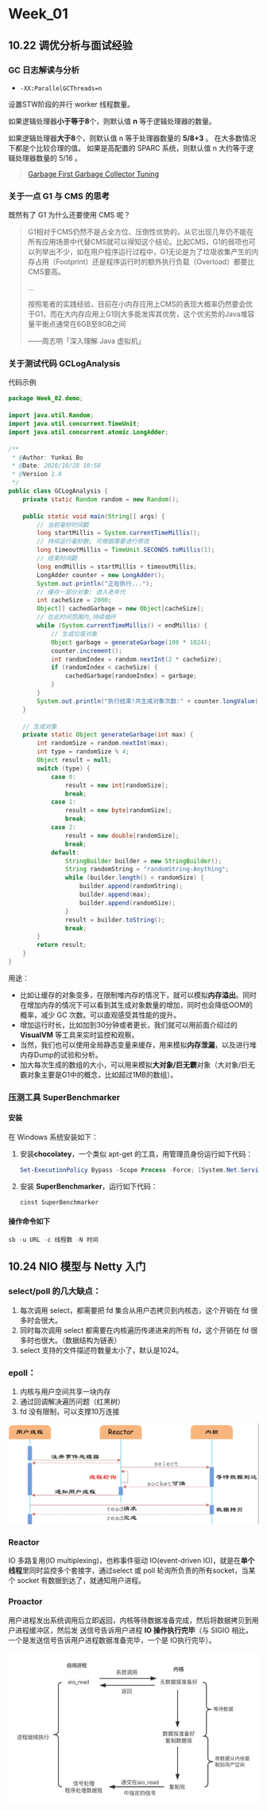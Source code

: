 # Week_01

## 10.22 调优分析与面试经验

### GC 日志解读与分析

- `‐XX:ParallelGCThreads=n`

设置STW阶段的并行 worker 线程数量。 

如果逻辑处理器**小于等于8**个，则默认值 **n** 等于逻辑处理器的数量。 

如果逻辑处理器**大于8**个，则默认值 n 等于处理器数量的 **5/8+3** 。 在大多数情况下都是个比较合理的值。 如果是高配置的 SPARC 系统，则默认值 n  大约等于逻辑处理器数量的 5/16 。

> [Garbage First Garbage Collector Tuning](https://www.oracle.com/technical-resources/articles/java/g1gc.html)

### 关于一点 G1 与 CMS 的思考

既然有了 G1 为什么还要使用 CMS 呢？

> G1相对于CMS仍然不是占全方位、压倒性优势的，从它出现几年仍不能在所有应用场景中代替CMS就可以得知这个结论。比起CMS，G1的弱项也可以列举出不少，如在用户程序运行过程中，G1无论是为了垃圾收集产生的内存占用（Footprint）还是程序运行时的额外执行负载（Overload）都要比CMS要高。
>
> ...
>
> 按照笔者的实践经验，目前在小内存应用上CMS的表现大概率仍然要会优于G1，而在大内存应用上G1则大多能发挥其优势，这个优劣势的Java堆容量平衡点通常在6GB至8GB之间
>
> ——周志明「深入理解 Java 虚拟机」

### 关于测试代码 GCLogAnalysis

代码示例

```java
package Week_02.demo;

import java.util.Random;
import java.util.concurrent.TimeUnit;
import java.util.concurrent.atomic.LongAdder;

/**
 * @Author: Yunkai Bo
 * @Date: 2020/10/28 10:58
 * @Version 1.0
 */
public class GCLogAnalysis {
    private static Random random = new Random();

    public static void main(String[] args) {
        // 当前毫秒时间戳
        long startMillis = System.currentTimeMillis();
        // 持续运行毫秒数; 可根据需要进行修改
        long timeoutMillis = TimeUnit.SECONDS.toMillis(1);
        // 结束时间戳
        long endMillis = startMillis + timeoutMillis;
        LongAdder counter = new LongAdder();
        System.out.println("正在执行...");
        // 缓存一部分对象; 进入老年代
        int cacheSize = 2000;
        Object[] cachedGarbage = new Object[cacheSize];
        // 在此时间范围内,持续循环
        while (System.currentTimeMillis() < endMillis) {
            // 生成垃圾对象
            Object garbage = generateGarbage(100 * 1024);
            counter.increment();
            int randomIndex = random.nextInt(2 * cacheSize);
            if (randomIndex < cacheSize) {
                cachedGarbage[randomIndex] = garbage;
            }
        }
        System.out.println("执行结束!共生成对象次数:" + counter.longValue());
    }

    // 生成对象
    private static Object generateGarbage(int max) {
        int randomSize = random.nextInt(max);
        int type = randomSize % 4;
        Object result = null;
        switch (type) {
            case 0:
                result = new int[randomSize];
                break;
            case 1:
                result = new byte[randomSize];
                break;
            case 2:
                result = new double[randomSize];
                break;
            default:
                StringBuilder builder = new StringBuilder();
                String randomString = "randomString‐Anything";
                while (builder.length() < randomSize) {
                    builder.append(randomString);
                    builder.append(max);
                    builder.append(randomSize);
                }
                result = builder.toString();
                break;
        }
        return result;
    }
}
```

用途：

- 比如让缓存的对象变多，在限制堆内存的情况下，就可以模拟**内存溢出**。同时在增加内存的情况下可以看到其生成对象数量的增加，同时也会降低OOM的概率，减少 GC 次数。可以直观感受其性能的提升。
- 增加运行时长，比如加到30分钟或者更长，我们就可以用前面介绍过的 **VisualVM** 等工具来实时监控和观察。
- 当然，我们也可以使用全局静态变量来缓存，用来模拟**内存泄漏**，以及进行堆内存Dump的试验和分析。
- 加大每次生成的数组的大小，可以用来模拟**大对象/巨无霸**对象（大对象/巨无霸对象主要是G1中的概念，比如超过1MB的数组）。

### 压测工具 SuperBenchmarker

#### 安装

在 Windows 系统安装如下：

1. 安装**chocolatey**，一个类似 apt-get 的工具，用管理员身份运行如下代码：

   ```powershell
   Set-ExecutionPolicy Bypass -Scope Process -Force; [System.Net.ServicePointManager]::SecurityProtocol = [System.Net.ServicePointManager]::SecurityProtocol -bor 3072; iex ((New-Object System.Net.WebClient).DownloadString('https://chocolatey.org/install.ps1'))
   ```

2. 安装 **SuperBenchmarker**，运行如下代码：

   ```powershell
   cinst SuperBenchmarker
   ```

#### 操作命令如下

```powershell
sb -u URL -c 线程数 -N 时间
```

## 10.24 NIO 模型与 Netty 入门

### select/poll 的几大缺点：

1. 每次调用 select，都需要把 fd 集合从用户态拷贝到内核态，这个开销在 fd 很多时会很大。
2. 同时每次调用 select 都需要在内核遍历传递进来的所有 fd，这个开销在 fd 很多时也很大。（数据结构为链表）
3. select 支持的文件描述符数量太小了，默认是1024。

### epoll：

1. 内核与用户空间共享一块内存
2. 通过回调解决遍历问题（红黑树）
3. fd 没有限制，可以支撑10万连接

![](./pics/epoll.png)

### Reactor

IO 多路复用(IO multiplexing)，也称事件驱动 IO(event-driven IO)，就是在**单个线程**里同时监控多个套接字，通过select 或 poll 轮询所负责的所有socket，当某个 socket 有数据到达了，就通知用户进程。

### Proactor

用户进程发出系统调用后立即返回，内核等待数据准备完成，然后将数据拷贝到用户进程缓冲区，然后发
送信号告诉用户进程 **IO 操作执行完毕**（与 SIGIO 相比，一个是发送信号告诉用户进程数据准备完毕，一个是 IO执行完毕）。

![](./pics/Proactor.png)